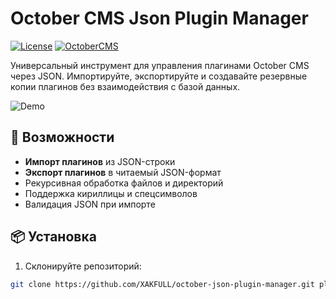 # October CMS Json Plugin Manager

[![License](https://img.shields.io/badge/License-MIT-blue.svg)](LICENSE)
[![OctoberCMS](https://img.shields.io/badge/OctoberCMS-3.x-orange.svg)](https://octobercms.com/)

Универсальный инструмент для управления плагинами October CMS через JSON. Импортируйте, экспортируйте и создавайте резервные копии плагинов без взаимодействия с базой данных.

![Demo](https://via.placeholder.com/800x400.png?text=Импорт+и+Экспорт+плагинов+в+JSON)

## 🌟 Возможности
- **Импорт плагинов** из JSON-строки
- **Экспорт плагинов** в читаемый JSON-формат
- Рекурсивная обработка файлов и директорий
- Поддержка кириллицы и спецсимволов
- Валидация JSON при импорте

## 📦 Установка
1. Склонируйте репозиторий:
```bash
git clone https://github.com/XAKFULL/october-json-plugin-manager.git plugins/xakfull/jsonpluginmanager

